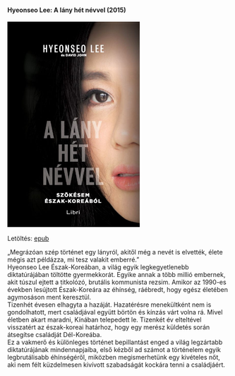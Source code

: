 #### <a name="id_988">Hyeonseo Lee: A lány hét névvel (2015)</a>
<img src="https://github.com/BercziSandor/calibre_lib/raw/main/Hyeonseo%20Lee/A%20lany%20het%20nevvel%20%28988%29/cover.jpg" alt="cover" width="300"/>

Letöltés: [epub](https://github.com/BercziSandor/calibre_lib/raw/main/Hyeonseo%20Lee/A%20lany%20het%20nevvel%20%28988%29/A%20lany%20het%20nevvel%20-%20Hyeonseo%20Lee.epub)
<div>
<p>„Megrázóan ​szép történet egy lányról, akitől még a nevét is elvették, élete mégis azt példázza, mi tesz valakit emberré.”<br>Hyeonseo Lee Észak-Koreában, a világ egyik legkegyetlenebb diktatúrájában töltötte gyermekkorát. Egyike annak a több millió embernek, akit túszul ejtett a titkolózó, brutális kommunista rezsim. Amikor az 1990-es években lesújtott Észak-Koreára az éhínség, ráébredt, hogy egész életében agymosáson ment keresztül. <br>Tizenhét évesen elhagyta a hazáját. Hazatérésre menekültként nem is gondolhatott, mert családjával együtt börtön és kínzás várt volna rá. Mivel életben akart maradni, Kínában telepedett le. Tizenkét év elteltével visszatért az észak-koreai határhoz, hogy egy merész küldetés során átsegítse családját Dél-Koreába. <br>Ez a vakmerő és különleges történet bepillantást enged a világ legzártabb diktatúrájának mindennapjaiba, első kézből ad számot a történelem egyik legbrutálisabb éhínségéről, miközben megismerhetünk egy kivételes nőt, aki nem félt küzdelmesen kivívott szabadságát kockára tenni a családjáért.</p></div>

